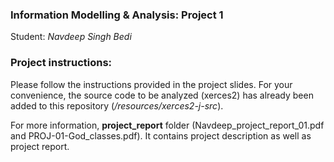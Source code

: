 ### Information Modelling & Analysis: Project 1

Student: *Navdeep Singh Bedi*

### Project instructions:
Please follow the instructions provided in the project slides.
For your convenience, the source code to be analyzed (xerces2)
 has already been added to this repository (*/resources/xerces2-j-src*).


For more information, **project_report** folder (Navdeep_project_report_01.pdf and PROJ-01-God_classes.pdf). It contains project description as well as project report.
